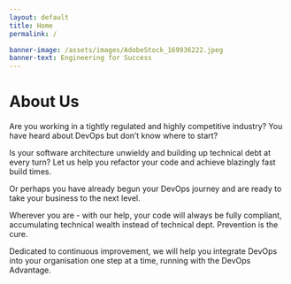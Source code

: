 ```yaml
---
layout: default
title: Home
permalink: /

banner-image: /assets/images/AdobeStock_169936222.jpeg
banner-text: Engineering for Success
---
```


# About Us

Are you working in a tightly regulated and highly competitive industry? You have heard about DevOps but don’t know where to start?

Is your software architecture unwieldy and building up technical debt at every turn? Let us help you refactor your code and achieve blazingly fast build times.

Or perhaps you have already begun your DevOps journey and are ready to take your business to the next level.

Wherever you are - with our help, your code will always be fully compliant, accumulating technical wealth instead of technical dept. Prevention is the cure.

Dedicated to continuous improvement, we will help you integrate DevOps into your organisation one step at a time, running with the DevOps Advantage.
